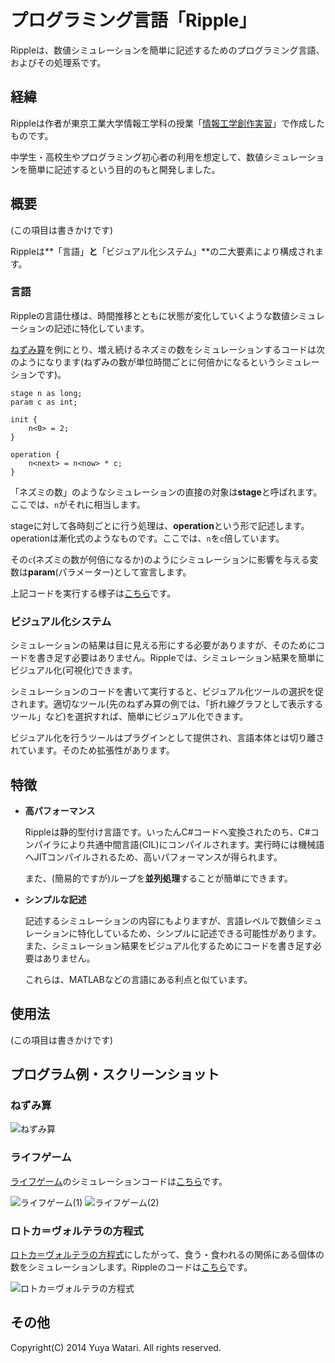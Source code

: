 プログラミング言語「Ripple」
======

Rippleは、数値シミュレーションを簡単に記述するためのプログラミング言語、およびその処理系です。

## 経緯

Rippleは作者が東京工業大学情報工学科の授業「[情報工学創作実習](http://www.ocw.titech.ac.jp/index.php?module=General&action=T0300&GakubuCD=101&GakkaCD=53&KougiCD=7230&lang=JA)」で作成したものです。

中学生・高校生やプログラミング初心者の利用を想定して、数値シミュレーションを簡単に記述するという目的のもと開発しました。

## 概要

(この項目は書きかけです)

Rippleは**「言語」**と**「ビジュアル化システム」**の二大要素により構成されます。

### 言語

Rippleの言語仕様は、時間推移とともに状態が変化していくような数値シミュレーションの記述に特化しています。

[ねずみ算](http://ja.wikipedia.org/wiki/%E3%81%AD%E3%81%9A%E3%81%BF%E7%AE%97)を例にとり、増え続けるネズミの数をシミュレーションするコードは次のようになります(ねずみの数が単位時間ごとに何倍かになるというシミュレーションです)。

```
stage n as long;
param c as int;

init {
    n<0> = 2;
}

operation {
    n<next> = n<now> * c;
}
```

「ネズミの数」のようなシミュレーションの直接の対象は**stage**と呼ばれます。ここでは、``n``がそれに相当します。

stageに対して各時刻ごとに行う処理は、**operation**という形で記述します。operationは漸化式のようなものです。ここでは、``n``を``c``倍しています。

その``c``(ネズミの数が何倍になるか)のようにシミュレーションに影響を与える変数は**param**(パラメーター)として宣言します。

上記コードを実行する様子は[こちら](https://github.com/Ripple-Lang/Ripple#%E3%81%AD%E3%81%9A%E3%81%BF%E7%AE%97)です。

### ビジュアル化システム

シミュレーションの結果は目に見える形にする必要がありますが、そのためにコードを書き足す必要はありません。Rippleでは、シミュレーション結果を簡単にビジュアル化(可視化)できます。

シミュレーションのコードを書いて実行すると、ビジュアル化ツールの選択を促されます。適切なツール(先のねずみ算の例では、「折れ線グラフとして表示するツール」など)を選択すれば、簡単にビジュアル化できます。

ビジュアル化を行うツールはプラグインとして提供され、言語本体とは切り離されています。そのため拡張性があります。

## 特徴

* **高パフォーマンス**

  Rippleは静的型付け言語です。いったんC#コードへ変換されたのち、C#コンパイラにより共通中間言語(CIL)にコンパイルされます。実行時には機械語へJITコンパイルされるため、高いパフォーマンスが得られます。

  また、(簡易的ですが)ループを**並列処理**することが簡単にできます。

* **シンプルな記述**

  記述するシミュレーションの内容にもよりますが、言語レベルで数値シミュレーションに特化しているため、シンプルに記述できる可能性があります。また、シミュレーション結果をビジュアル化するためにコードを書き足す必要はありません。
  
  これらは、MATLABなどの言語にある利点と似ています。

## 使用法

(この項目は書きかけです)

## プログラム例・スクリーンショット

### ねずみ算

![ねずみ算](https://raw.githubusercontent.com/wiki/Ripple-Lang/Ripple/ScreenShots/Mouse_1.PNG)

### ライフゲーム

[ライフゲーム](http://ja.wikipedia.org/wiki/%E3%83%A9%E3%82%A4%E3%83%95%E3%82%B2%E3%83%BC%E3%83%A0)のシミュレーションコードは[こちら](https://github.com/Ripple-Lang/SampleCodes/blob/master/%E3%83%A9%E3%82%A4%E3%83%95%E3%82%B2%E3%83%BC%E3%83%A0.txt)です。

![ライフゲーム(1)](https://raw.githubusercontent.com/wiki/Ripple-Lang/Ripple/ScreenShots/LifeGame_1.PNG)
![ライフゲーム(2)](https://raw.githubusercontent.com/wiki/Ripple-Lang/Ripple/ScreenShots/LifeGame_2.PNG)

### ロトカ＝ヴォルテラの方程式

[ロトカ＝ヴォルテラの方程式](http://ja.wikipedia.org/wiki/%E3%83%AD%E3%83%88%E3%82%AB%EF%BC%9D%E3%83%B4%E3%82%A9%E3%83%AB%E3%83%86%E3%83%A9%E3%81%AE%E6%96%B9%E7%A8%8B%E5%BC%8F)にしたがって、食う・食われるの関係にある個体の数をシミュレーションします。Rippleのコードは[こちら](https://github.com/Ripple-Lang/SampleCodes/blob/master/%E3%83%AD%E3%83%88%E3%82%AB%EF%BC%9D%E3%83%B4%E3%82%A9%E3%83%AB%E3%83%86%E3%83%A9%E3%81%AE%E6%96%B9%E7%A8%8B%E5%BC%8F.txt)です。

![ロトカ＝ヴォルテラの方程式](https://raw.githubusercontent.com/wiki/Ripple-Lang/Ripple/ScreenShots/LotkaVolterra_1.PNG)

## その他

Copyright(C) 2014 Yuya Watari. All rights reserved.
